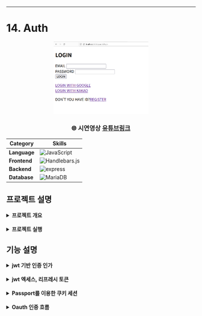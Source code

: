 - - -
# 14. Auth
<div align="center">
    <img  style="width: 50%" src="../docs/img/nodejs/nodejs-auth-1.png">
      <h3>
      🌐 시연영상
        <a href="https://www.youtube.com/watch?v=vQkZ0dgmi9I">유튜브링크</a>
      </h3>

  | **Category** |**Skills**| 
  |-------------|---------|
  |**Language**| ![JavaScript](https://img.shields.io/badge/javascript-F7DF1E?style=for-the-badge&logo=javascript&logoColor=white) |
  |**Frontend**|  ![Handlebars.js](https://img.shields.io/badge/ejs-B4CA65.svg?&style=for-the-badge&logo=ejs&logoColor=white) |
  |**Backend**|  ![express](https://img.shields.io/badge/express-000000?style=for-the-badge&logo=express&logoColor=white)  |
  | **Database**| ![MariaDB](https://img.shields.io/badge/mongodb-339933.svg?&style=for-the-badge&logo=mongodb&logoColor=white)

</div>

## 프로젝트 설명
<details>
	<summary><b> 프로젝트 개요</b></summary>
    <ul>
        <li>jwt 엑세스토큰, 리프레시토큰 사용 인증 구현
        </li>
        <li>쿠키세션 + PassPort(Strategy, Session Serializer, deSerializer)를 사용한 인증 구현
        </li>
        <li>jwt, passport를 통해 인증받은 사용자 만이 리소스에 접근하게 하는 미들웨어 구현
        </li>
        <li>Mongoose를 이용해 Oauth ID 및 사용자 정보 모델, P/W 함수(저장 전 해싱, 비교) 정의
        </li>
    </ul>
</details>

<br>

<details>
	<summary><b> 프로젝트 실행</b></summary>

```bash
# prerequisites: npm, node, MongoDB Connection URI, Kakao Client ID, Google Oauth Client ID
# execution
git clone https://github.com/MpqM/NodeJS_Auth.git
# Change the .env with yours
npm install
npm start
# test: http://localhost:3000/ppauth/
# 소스코드 주석, Postman 참조
```

</details>

## 기능 설명
<details>
	<summary><b> jwt 기반 인증 인가 </b></summary>
 <p align ="center"><img src="../docs/img/nodejs/nodejs-auth-2.png"/></p>
</details>
<br>
<details>
	<summary><b>jwt 엑세스, 리프레시 토큰</b></summary>
 <p align ="center"><img src="../docs/img/nodejs/nodejs-auth-3.png"/></p>
</details>
<br>
<details>
	<summary><b> Passport를 이용한 쿠키 세션</b></summary>
  <p align ="center"><img src="../docs/img/nodejs/nodejs-auth-4.png"/></p>
</details>
<br>
<details>
	<summary><b> Oauth 인증 흐름</b></summary>
  <p align ="center"><img src="../docs/img/nodejs/nodejs-auth-5.png"/></p>
</details>
